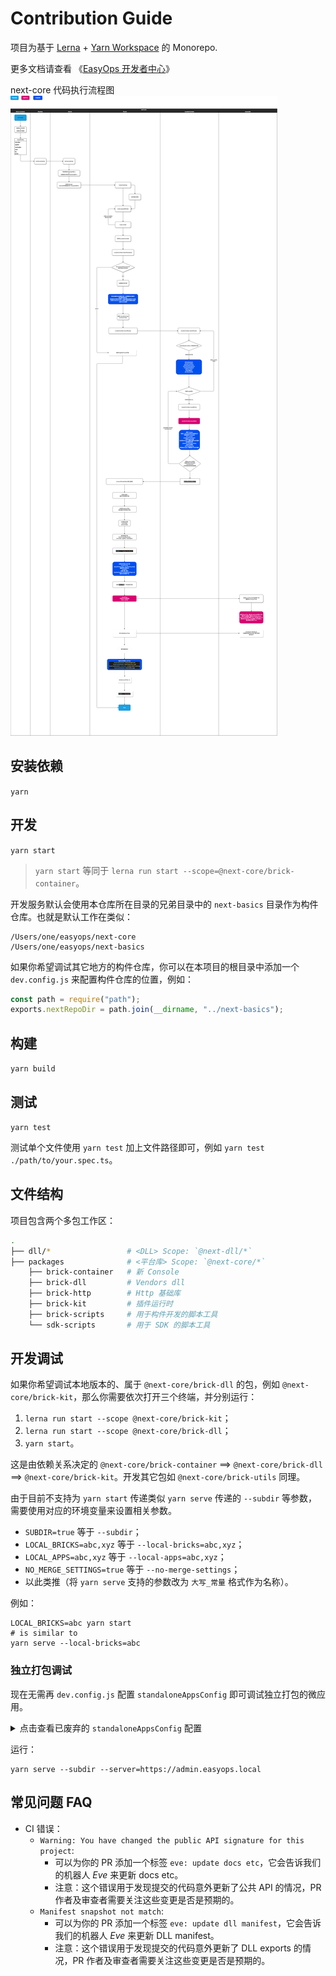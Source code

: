 # Contribution Guide

项目为基于 [Lerna] + [Yarn Workspace] 的 Monorepo.

更多文档请查看 《[EasyOps 开发者中心](http://docs.developers.easyops.cn/)》

next-core 代码执行流程图 ![next-core代码执行流程图](assets/next-core代码执行流程图.png)

## 安装依赖

`yarn`

## 开发

`yarn start`

> `yarn start` 等同于 `lerna run start --scope=@next-core/brick-container`。

开发服务默认会使用本仓库所在目录的兄弟目录中的 `next-basics` 目录作为构件仓库。也就是默认工作在类似：

```
/Users/one/easyops/next-core
/Users/one/easyops/next-basics
```

如果你希望调试其它地方的构件仓库，你可以在本项目的根目录中添加一个 `dev.config.js` 来配置构件仓库的位置，例如：

```js
const path = require("path");
exports.nextRepoDir = path.join(__dirname, "../next-basics");
```

## 构建

`yarn build`

## 测试

`yarn test`

测试单个文件使用 `yarn test` 加上文件路径即可，例如 `yarn test ./path/to/your.spec.ts`。

## 文件结构

项目包含两个多包工作区：

```bash
.
├── dll/*                 # <DLL> Scope: `@next-dll/*`
├── packages              # <平台库> Scope: `@next-core/*`
    ├── brick-container   # 新 Console
    ├── brick-dll         # Vendors dll
    ├── brick-http        # Http 基础库
    ├── brick-kit         # 插件运行时
    ├── brick-scripts     # 用于构件开发的脚本工具
    └── sdk-scripts       # 用于 SDK 的脚本工具
```

## 开发调试

如果你希望调试本地版本的、属于 `@next-core/brick-dll` 的包，例如 `@next-core/brick-kit`，那么你需要依次打开三个终端，并分别运行：

1. `lerna run start --scope @next-core/brick-kit`；
2. `lerna run start --scope @next-core/brick-dll`；
3. `yarn start`。

这是由依赖关系决定的 `@next-core/brick-container` ==> `@next-core/brick-dll` ==> `@next-core/brick-kit`。开发其它包如 `@next-core/brick-utils` 同理。

由于目前不支持为 `yarn start` 传递类似 `yarn serve` 传递的 `--subdir` 等参数，需要使用对应的环境变量来设置相关参数。

- `SUBDIR=true` 等于 `--subdir`；
- `LOCAL_BRICKS=abc,xyz` 等于 `--local-bricks=abc,xyz`；
- `LOCAL_APPS=abc,xyz` 等于 `--local-apps=abc,xyz`；
- `NO_MERGE_SETTINGS=true` 等于 `--no-merge-settings`；
- 以此类推（将 `yarn serve` 支持的参数改为 `大写_常量` 格式作为名称）。

例如：

```shell
LOCAL_BRICKS=abc yarn start
# is similar to
yarn serve --local-bricks=abc
```

### 独立打包调试

现在无需再 `dev.config.js` 配置 `standaloneAppsConfig` 即可调试独立打包的微应用。

<details>
<summary>点击查看已废弃的 <code>standaloneAppsConfig</code> 配置</summary>
使用本地框架调试远端的独立打包：

在本项目根目录创建一个文件 `dev.config.js`：

```js
exports.standaloneAppsConfig = [
  {
    // 将相关参数替换成调试目标上对应的数据。
    // 该应用使用 v2 配置，当前默认为 v2。
    // 在 v2 版本中，框架和构件包被拎了出来，这样不同的微应用之间，如果使用了相同版本的框架或构件包，
    // 那么可以访问同一路径的资源，以提升缓存命中率。
    standaloneVersion: 2,
    appDir: "message-subscribe/",
    appRoot: "/sa-static/message-subscribe/versions/2.4.16/webroot/",
    bootstrapHash: "4c732a2e3488e65d",
    // v2 相对于 v1 多了下面两个配置项：
    publicPrefix: "/sa-static/-/",
    coreVersion: "2.76.7",
  },
  {
    // 该应用使用 v1 配置。
    standaloneVersion: 1,
    appDir: "auth/",
    appRoot: "/next/auth/",
    bootstrapHash: "9467de8737bcfadf",
  },
  {
    standaloneVersion: 1,
    appDir: "agile-task/",
    appRoot: "/sa-static/agile-task/versions/1.0.6/webroot/",
    bootstrapHash: "8d14a6be80273699",
  },
  // 可以列出多个应用目录。
  // 没有出现在该配置列表中的应用将自动使用非独立模式。
];
```

</details>

运行：

```shell
yarn serve --subdir --server=https://admin.easyops.local
```

## 常见问题 FAQ

- CI 错误：
  - `Warning: You have changed the public API signature for this project`:
    - 可以为你的 PR 添加一个标签 `eve: update docs etc`，它会告诉我们的机器人 _Eve_ 来更新 docs etc。
    - 注意：这个错误用于发现提交的代码意外更新了公共 API 的情况，PR 作者及审查者需要关注这些变更是否是预期的。
  - `Manifest snapshot not match`:
    - 可以为你的 PR 添加一个标签 `eve: update dll manifest`，它会告诉我们的机器人 _Eve_ 来更新 DLL manifest。
    - 注意：这个错误用于发现提交的代码意外更新了 DLL exports 的情况，PR 作者及审查者需要关注这些变更是否是预期的。

[lerna]: https://github.com/lerna/lerna
[yarn workspace]: https://yarnpkg.com/lang/en/docs/workspaces/

